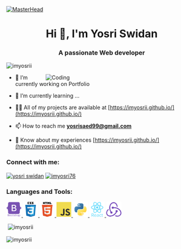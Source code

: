 [![MasterHead](https://i.pinimg.com/originals/a2/4c/b5/a24cb568fa40046f8562dbc45cea8506.gif)](https://rishavchanda.io)
<h1 align="center">Hi 👋, I'm Yosri Swidan</h1>
<h3 align="center">A passionate Web developer</h3>
<p align="left"> <img src="https://komarev.com/ghpvc/?username=imyosrii&label=Profile%20views&color=0e75b6&style=flat" alt="imyosrii" /> </p>
<img align="right" alt="Coding" width="400" src="https://c.tenor.com/2uyENRmiUt0AAAAC/coding.gif">

<!-- (https://imyosrii.github.io/) -->
- 🔭 I’m currently working on Portfolio

- 🌱 I’m currently learning ...

- 👨‍💻 All of my projects are available at [https://imyosrii.github.io/](https://imyosrii.github.io/)

- 📫 How to reach me **yosrisaed99@gmail.com**

- 📄 Know about my experiences [https://imyosrii.github.io/](https://imyosrii.github.io/)


<h3 align="left">Connect with me:</h3>
<p align="left">
<a href="https://www.linkedin.com/in/yosri-swidan-698267229/" target="blank"><img align="center" src="https://raw.githubusercontent.com/rahuldkjain/github-profile-readme-generator/master/src/images/icons/Social/linked-in-alt.svg" alt="yosri swidan" height="30" width="40" /></a>
<a href="https://instagram.com/imyosri76" target="blank"><img align="center" src="https://raw.githubusercontent.com/rahuldkjain/github-profile-readme-generator/master/src/images/icons/Social/instagram.svg" alt="imyosri76" height="30" width="40" /></a>
</p>

<h3 align="left">Languages and Tools:</h3>
<p align="left"> <a href="https://getbootstrap.com" target="_blank" rel="noreferrer"> <img src="https://raw.githubusercontent.com/devicons/devicon/master/icons/bootstrap/bootstrap-plain-wordmark.svg" alt="bootstrap" width="40" height="40"/> </a> <a href="https://www.w3schools.com/css/" target="_blank" rel="noreferrer"> <img src="https://raw.githubusercontent.com/devicons/devicon/master/icons/css3/css3-original-wordmark.svg" alt="css3" width="40" height="40"/> </a> <a href="https://www.w3.org/html/" target="_blank" rel="noreferrer"> <img src="https://raw.githubusercontent.com/devicons/devicon/master/icons/html5/html5-original-wordmark.svg" alt="html5" width="40" height="40"/> </a> <a href="https://developer.mozilla.org/en-US/docs/Web/JavaScript" target="_blank" rel="noreferrer"> <img src="https://raw.githubusercontent.com/devicons/devicon/master/icons/javascript/javascript-original.svg" alt="javascript" width="40" height="40"/> </a> <a href="https://www.python.org" target="_blank" rel="noreferrer"> <img src="https://raw.githubusercontent.com/devicons/devicon/master/icons/python/python-original.svg" alt="python" width="40" height="40"/> </a><a href="https://reactjs.org/" target="_blank" rel="noreferrer"> <img src="https://raw.githubusercontent.com/devicons/devicon/master/icons/react/react-original-wordmark.svg" alt="react" width="40" height="40"/> </a>
<a href="https://redux.js.org" target="_blank" rel="noreferrer"> <img src="https://raw.githubusercontent.com/devicons/devicon/master/icons/redux/redux-original.svg" alt="redux" width="40" height="40"/> </a>
</p>
<p>&nbsp;<img align="center" src="https://github-readme-stats.vercel.app/api?username=imyosrii&show_icons=true&locale=en" alt="imyosrii" /></p>

<p><img align="center" src="https://github-readme-streak-stats.herokuapp.com/?user=imyosrii&" alt="imyosrii" /></p>
